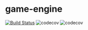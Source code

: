 # game-engine

[![Build Status](https://github.com/krisukox/game-engine-v4/workflows/Build/badge.svg)](https://github.com/krisukox/game-engine-v4/actions)
![codecov](https://codecov.io/gh/krisukox/game-engine-v4/branch/coordinate-graph/graphs/badge.svg?token=H1GXCQQ3YG)
![codecov](https://codecov.io/gh/krisukox/game-engine-v4/branch/master/graphs/badge.svg?token=H1GXCQQ3YG)
